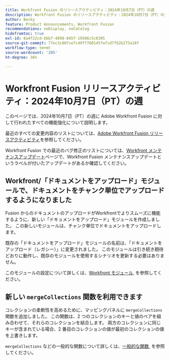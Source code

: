 ```yaml
---
title: Workfront Fusion のリリースアクティビティ：2024年10月7日（PT）の週
description: Workfront Fusion のリリースアクティビティ：2024年10月7日（PT）の週
author: Becky
feature: Product Announcements, Workfront Fusion
recommendations: noDisplay, noCatalog
hidefromtoc: true
exl-id: 8a4f22cd-bbb7-4898-845f-19506c5c0305
source-git-commit: 77ec3c007ce7c49ff760145fafcd7f62b273a18f
workflow-type: tm+mt
source-wordcount: '205'
ht-degree: 36%

---
```


# Workfront Fusion リリースアクティビティ：2024年10月7日（PT）の週

このページでは、2024年10月7日（PT）の週に Adobe Workfront Fusion に対して行われたすべての機能強化について説明します。

最近のすべての変更内容のリストについては、[Adobe Workfront Fusion リリースアクティビティ](/help/workfront-fusion/fusion-product-releases/fusion-release-activity.md)を参照してください。

Workfront Fusion での最近のバグ修正のリストについては、[Workfront メンテナンスアップデート](https://experienceleague.adobe.com/docs/workfront-known-issues/releases/current-updates.html?lang=ja)ページで、Workfront Fusion メンテナンスアップデートというラベルが付いたアップデートがあるか確認してください。

## Workfront/「ドキュメントをアップロード」モジュールで、ドキュメントをチャンク単位でアップロードするようになりました

Fusion からのドキュメントのアップロードがWorkfrontでよりスムーズに機能するように、新しい「ドキュメントをアップロード」モジュールを作成しました。 この新しいモジュールは、チャンク単位でドキュメントをアップロードします。

既存の「ドキュメントをアップロード」モジュールの名前は、「ドキュメントをアップロード（レガシー）」に変更されました。 このモジュールは引き続き期待どおりに動作し、既存のモジュールを使用するシナリオを更新する必要はありません。

このモジュールの設定について詳しくは、[Workfront モジュール &#x200B;](/help/workfront-fusion/references/apps-and-modules/adobe-connectors/workfront-modules.md) を参照してください。

## 新しい `mergeCollections` 関数を利用できます

コレクションの柔軟性を高めるために、マッピングパネルに `mergeCollections` 関数を追加しました。 この関数は、2 つのコレクションのキーと値のペアを組み合わせて、それらのコレクションを結合します。 両方のコレクションに同じキーが含まれている場合、2 番目のコレクションの値が最初のコレクションの値を上書きします。

`mergeCollections` などの一般的な関数について詳しくは、[&#x200B; 一般的な関数 &#x200B;](/help/workfront-fusion/references/mapping-panel/functions/general-functions.md) を参照してください。
